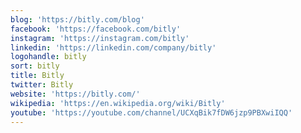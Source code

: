 ```yaml
---
blog: 'https://bitly.com/blog'
facebook: 'https://facebook.com/bitly'
instagram: 'https://instagram.com/bitly'
linkedin: 'https://linkedin.com/company/bitly'
logohandle: bitly
sort: bitly
title: Bitly
twitter: Bitly
website: 'https://bitly.com/'
wikipedia: 'https://en.wikipedia.org/wiki/Bitly'
youtube: 'https://youtube.com/channel/UCXqBik7fDW6jzp9PBXwiIQQ'
---
```

